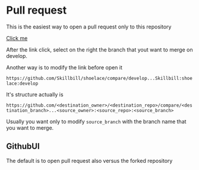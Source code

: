 # Pull request

This is the easiest way to open a pull request only to this repository

[Click me](https://github.com/Skillbill/shoelace/compare/develop...Skillbill:shoelace:develop)

After the link click, select on the right the branch that yout want to merge on develop.

Another way is to modify the link before open it

`https://github.com/Skillbill/shoelace/compare/develop...Skillbill:shoelace:develop`

It's structure actually is

`https://github.com/<destination_owner>/<destination_repo>/compare/<destination_branch>...<source_owner>:<source_repo>:<source_branch>`

Usually you want only to modify `source_branch` with the branch name that you want to merge.

## GithubUI

The default is to open pull request also versus the forked repository

